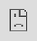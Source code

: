 ```yaml
---
layout: TryHackMe
title:  "TryHackMe - Python Playground"
date:   2021-01-21 12:57:36 +0530
categories: Walkthrough TryHackMe
---
```

<p style="font-family:arial;">TryHackMe - Python Playground<br><br>
</p>
<iframe src="https://drive.google.com/file/d/1W6njciRTY0xjYx9khHxP_Nnvs3Q4MdpX/preview" style="position:fixed; top:0px; left:0px; bottom:0px; right:0px; width:100%; height:100%; border:none; margin:0; padding:0; overflow:hidden; z-index:999999;"></iframe>
